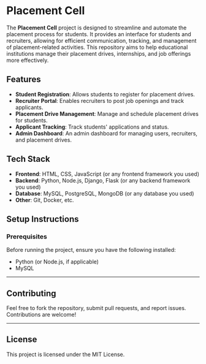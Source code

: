# Placement Cell

The **Placement Cell** project is designed to streamline and automate the placement process for students. It provides an interface for students and recruiters, allowing for efficient communication, tracking, and management of placement-related activities. This repository aims to help educational institutions manage their placement drives, internships, and job offerings more effectively.

## Features

- **Student Registration**: Allows students to register for placement drives.
- **Recruiter Portal**: Enables recruiters to post job openings and track applicants.
- **Placement Drive Management**: Manage and schedule placement drives for students.
- **Applicant Tracking**: Track students' applications and status.
- **Admin Dashboard**: An admin dashboard for managing users, recruiters, and placement drives.

## Tech Stack

- **Frontend**: HTML, CSS, JavaScript (or any frontend framework you used)
- **Backend**: Python, Node.js, Django, Flask (or any backend framework you used)
- **Database**: MySQL, PostgreSQL, MongoDB (or any database you used)
- **Other**: Git, Docker, etc.

## Setup Instructions

### Prerequisites

Before running the project, ensure you have the following installed:

- Python (or Node.js, if applicable)
- MySQL


---

## Contributing

Feel free to fork the repository, submit pull requests, and report issues. Contributions are welcome!

---

## License

This project is licensed under the MIT License.
